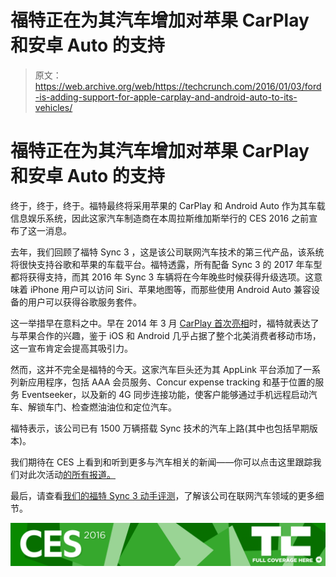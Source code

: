 # 福特正在为其汽车增加对苹果 CarPlay 和安卓 Auto 的支持 

> 原文：<https://web.archive.org/web/https://techcrunch.com/2016/01/03/ford-is-adding-support-for-apple-carplay-and-android-auto-to-its-vehicles/>

# 福特正在为其汽车增加对苹果 CarPlay 和安卓 Auto 的支持

终于，终于，终于。福特最终将采用苹果的 CarPlay 和 Android Auto 作为其车载信息娱乐系统，因此这家汽车制造商在本周拉斯维加斯举行的 CES 2016 之前宣布了这一消息。

去年，我们回顾了福特 Sync 3 ，这是该公司联网汽车技术的第三代产品，该系统将很快支持谷歌和苹果的车载平台。福特透露，所有配备 Sync 3 的 2017 年车型都将获得支持，而其 2016 年 Sync 3 车辆将在今年晚些时候获得升级选项。这意味着 iPhone 用户可以访问 Siri、苹果地图等，而那些使用 Android Auto 兼容设备的用户可以获得谷歌服务套件。

这一举措早在意料之中。早在 2014 年 3 月 [CarPlay 首次亮相](https://web.archive.org/web/20221225183656/https://techcrunch.com/2014/03/03/ford-gets-diplomatic-about-apples-carplay-and-its-microsoft-ties/)时，福特就表达了与苹果合作的兴趣，鉴于 iOS 和 Android 几乎占据了整个北美消费者移动市场，这一宣布肯定会提高其吸引力。

然而，这并不完全是福特的今天。这家汽车巨头还为其 AppLink 平台添加了一系列新应用程序，包括 AAA 会员服务、Concur expense tracking 和基于位置的服务 Eventseeker，以及新的 4G 同步连接功能，使客户能够通过手机远程启动汽车、解锁车门、检查燃油油位和定位汽车。

福特表示，该公司已有 1500 万辆搭载 Sync 技术的汽车上路(其中也包括早期版本)。

我们期待在 CES 上看到和听到更多与汽车相关的新闻——你可以点击这里跟踪我们对此次活动[的所有报道。](https://web.archive.org/web/20221225183656/https://techcrunch.com/events/ces-2016/)

最后，请查看[我们的福特 Sync 3 动手评测](https://web.archive.org/web/20221225183656/https://techcrunch.com/2015/08/22/ford-sync-3-review/)，了解该公司在联网汽车领域的更多细节。

[![CES 2016](img/3c34abc50ea9781fbcbc89b6be3f3c69.png)](https://web.archive.org/web/20221225183656/https://techcrunch.com/tag/ces2016)